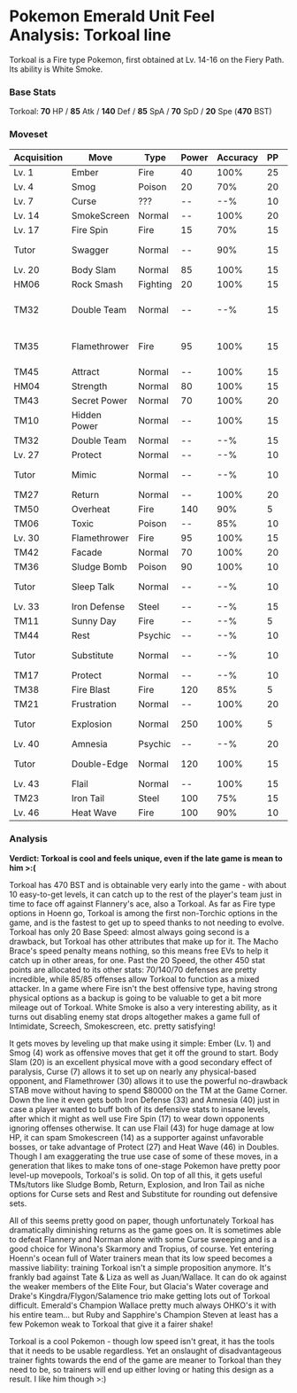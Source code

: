 # Pokemon Emerald Unit Feel Analysis: Torkoal line

Torkoal is a Fire type Pokemon, first obtained at Lv. 14-16 on the Fiery Path. Its ability is White Smoke.

### Base Stats

Torkoal: **70** HP / **85** Atk / **140** Def / **85** SpA / **70** SpD / **20** Spe (**470** BST)

### Moveset

| Acquisition | Move         | Type     | Power | Accuracy | PP | Notes              |
|-------------|--------------|----------|-------|----------|----|--------------------|
| Lv. 1       | Ember        | Fire     | 40    | 100%     | 25 |                    |
| Lv. 4       | Smog         | Poison   | 20    | 70%      | 20 |                    |
| Lv. 7       | Curse        | ???      | --    | --%      | 10 |                    |
| Lv. 14      | SmokeScreen  | Normal   | --    | 100%     | 20 |                    |
| Lv. 17      | Fire Spin    | Fire     | 15    | 70%      | 15 |                    |
| Tutor       | Swagger      | Normal   | --    | 90%      | 15 | Emerald only       |
| Lv. 20      | Body Slam    | Normal   | 85    | 100%     | 15 |                    |
| HM06        | Rock Smash   | Fighting | 20    | 100%     | 15 |                    |
| TM32        | Double Team  | Normal   | --    | --%      | 15 | Buy at Game Corner |
| TM35        | Flamethrower | Fire     | 95    | 100%     | 15 | Buy at Game Corner |
| TM45        | Attract      | Normal   | --    | 100%     | 15 |                    |
| HM04        | Strength     | Normal   | 80    | 100%     | 15 |                    |
| TM43        | Secret Power | Normal   | 70    | 100%     | 20 |                    |
| TM10        | Hidden Power | Normal   | --    | 100%     | 15 |                    |
| TM32        | Double Team  | Normal   | --    | --%      | 15 |                    |
| Lv. 27      | Protect      | Normal   | --    | --%      | 10 |                    |
| Tutor       | Mimic        | Normal   | --    | --%      | 10 | Emerald only       |
| TM27        | Return       | Normal   | --    | 100%     | 20 |                    |
| TM50        | Overheat     | Fire     | 140   | 90%      | 5  |                    |
| TM06        | Toxic        | Poison   | --    | 85%      | 10 |                    |
| Lv. 30      | Flamethrower | Fire     | 95    | 100%     | 15 |                    |
| TM42        | Facade       | Normal   | 70    | 100%     | 20 |                    |
| TM36        | Sludge Bomb  | Poison   | 90    | 100%     | 10 |                    |
| Tutor       | Sleep Talk   | Normal   | --    | --%      | 10 | Emerald only       |
| Lv. 33      | Iron Defense | Steel    | --    | --%      | 15 |                    |
| TM11        | Sunny Day    | Fire     | --    | --%      | 5  |                    |
| TM44        | Rest         | Psychic  | --    | --%      | 10 |                    |
| Tutor       | Substitute   | Normal   | --    | --%      | 10 | Emerald only       |
| TM17        | Protect      | Normal   | --    | --%      | 10 |                    |
| TM38        | Fire Blast   | Fire     | 120   | 85%      | 5  |                    |
| TM21        | Frustration  | Normal   | --    | 100%     | 20 |                    |
| Tutor       | Explosion    | Normal   | 250   | 100%     | 5  | Emerald only       |
| Lv. 40      | Amnesia      | Psychic  | --    | --%      | 20 |                    |
| Tutor       | Double-Edge  | Normal   | 120   | 100%     | 15 | Emerald only       |
| Lv. 43      | Flail        | Normal   | --    | 100%     | 15 |                    |
| TM23        | Iron Tail    | Steel    | 100   | 75%      | 15 |                    |
| Lv. 46      | Heat Wave    | Fire     | 100   | 90%      | 10 |                    |

### Analysis

**Verdict: Torkoal is cool and feels unique, even if the late game is mean to him >:(**

Torkoal has 470 BST and is obtainable very early into the game - with about 10 easy-to-get levels, it can catch up to the rest of the player's team just in time to face off against Flannery's ace, also a Torkoal. As far as Fire type options in Hoenn go, Torkoal is among the first non-Torchic options in the game, and is the fastest to get up to speed thanks to not needing to evolve. Torkoal has only 20 Base Speed: almost always going second is a drawback, but Torkoal has other attributes that make up for it. The Macho Brace's speed penalty means nothing, so this means free EVs to help it catch up in other areas, for one. Past the 20 Speed, the other 450 stat points are allocated to its other stats: 70/140/70 defenses are pretty incredible, while 85/85 offenses allow Torkoal to function as a mixed attacker. In a game where Fire isn't the best offensive type, having strong physical options as a backup is going to be valuable to get a bit more mileage out of Torkoal. White Smoke is also a very interesting ability, as it turns out disabling enemy stat drops altogether makes a game full of Intimidate, Screech, Smokescreen, etc. pretty satisfying!

It gets moves by leveling up that make using it simple: Ember (Lv. 1) and Smog (4) work as offensive moves that get it off the ground to start. Body Slam (20) is an excellent physical move with a good secondary effect of paralysis, Curse (7) allows it to set up on nearly any physical-based opponent, and Flamethrower (30) allows it to use the powerful no-drawback STAB move without having to spend $80000 on the TM at the Game Corner. Down the line it even gets both Iron Defense (33) and Amnesia (40) just in case a player wanted to buff both of its defensive stats to insane levels, after which it might as well use Fire Spin (17) to wear down opponents ignoring offenses otherwise. It can use Flail (43) for huge damage at low HP, it can spam Smokescreen (14) as a supporter against unfavorable bosses, or take advantage of Protect (27) and Heat Wave (46) in Doubles. Though I am exaggerating the true use case of some of these moves, in a generation that likes to make tons of one-stage Pokemon have pretty poor level-up movepools, Torkoal's is solid. On top of all this, it gets useful TMs/tutors like Sludge Bomb, Return, Explosion, and Iron Tail as niche options for Curse sets and Rest and Substitute for rounding out defensive sets. 

All of this seems pretty good on paper, though unfortunately Torkoal has dramatically diminishing returns as the game goes on. It is sometimes able to defeat Flannery and Norman alone with some Curse sweeping and is a good choice for Winona's Skarmory and Tropius, of course. Yet entering Hoenn's ocean full of Water trainers mean that its low speed becomes a massive liability: training Torkoal isn't a simple proposition anymore. It's frankly bad against Tate & Liza as well as Juan/Wallace. It can do ok against the weaker members of the Elite Four, but Glacia's Water coverage and Drake's Kingdra/Flygon/Salamence trio make getting lots out of Torkoal difficult. Emerald's Champion Wallace pretty much always OHKO's it with his entire team... but Ruby and Sapphire's Champion Steven at least has a few Pokemon weak to Torkoal that give it a fairer shake!

Torkoal is a cool Pokemon - though low speed isn't great, it has the tools that it needs to be usable regardless. Yet an onslaught of disadvantageous trainer fights towards the end of the game are meaner to Torkoal than they need to be, so trainers will end up either loving or hating this design as a result. I like him though >:)